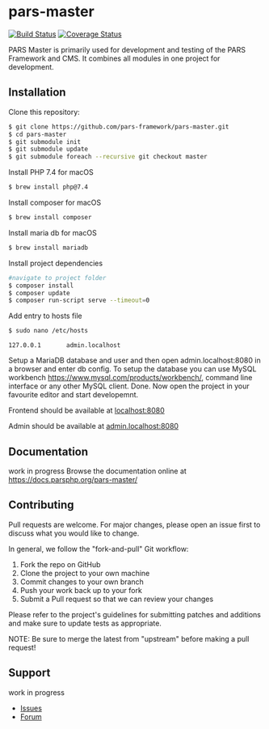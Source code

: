 # pars-master

[![Build Status](https://travis-ci.com/pars/pars-master.svg?branch=master)](https://travis-ci.com/pars/pars-master)
[![Coverage Status](https://coveralls.io/repos/github/pars/pars-master/badge.svg?branch=master)](https://coveralls.io/github/pars/pars-master?branch=master)

PARS Master is primarily used for development and testing of the PARS Framework and CMS.
It combines all modules in one project for development.

## Installation

Clone this repository:
```bash
$ git clone https://github.com/pars-framework/pars-master.git
$ cd pars-master
$ git submodule init
$ git submodule update
$ git submodule foreach --recursive git checkout master
```

Install PHP 7.4 for macOS
```bash
$ brew install php@7.4
```

Install composer for macOS
```bash
$ brew install composer
```

Install maria db for macOS
```bash
$ brew install mariadb
```

Install project dependencies
```bash
#navigate to project folder
$ composer install
$ composer update
$ composer run-script serve --timeout=0
```

Add entry to hosts file
```bash
$ sudo nano /etc/hosts
```
```
127.0.0.1       admin.localhost
```

Setup a MariaDB database and user and then open admin.localhost:8080 in a browser and enter db config.
To setup the database you can use MySQL workbench https://www.mysql.com/products/workbench/, command line interface or any other MySQL client.
Done. Now open the project in your favourite editor and start developemnt.

Frontend should be available at [localhost:8080](localhost:8080)

Admin should be available at [admin.localhost:8080](admin.localhost:8080)

## Documentation
work in progress
Browse the documentation online at https://docs.parsphp.org/pars-master/

## Contributing

Pull requests are welcome. For major changes, please open an issue first to discuss what you
would like to change.

In general, we follow the "fork-and-pull" Git workflow:
1. Fork the repo on GitHub
2. Clone the project to your own machine
3. Commit changes to your own branch
4. Push your work back up to your fork
5. Submit a Pull request so that we can review your changes

Please refer to the project's guidelines for submitting patches and additions and make sure
to update tests as appropriate.

NOTE: Be sure to merge the latest from "upstream" before making a pull request!

## Support
work in progress
* [Issues](https://github.com/pars/pars-master/issues/)
* [Forum](https://discourse.parsphp.org/)
